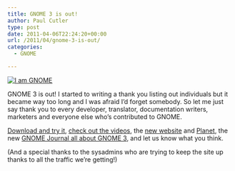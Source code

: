 ```yaml
---
title: GNOME 3 is out!
author: Paul Cutler
type: post
date: 2011-04-06T22:24:20+00:00
url: /2011/04/gnome-3-is-out/
categories:
  - GNOME

---
```

[<img border="0" alt="I am GNOME" src="https://i2.wp.com/www.gnome.org/wp-content/uploads/2011/04/iamgnome.png?w=700" data-recalc-dims="1" />][1]

GNOME 3 is out! I started to writing a thank you listing out individuals but it became way too long and I was afraid I&#8217;d forget somebody. So let me just say thank you to every developer, translator, documentation writers, marketers and everyone else who&#8217;s contributed to GNOME.

[Download and try it][2], [check out the videos][3], the [new website][4] and [Planet][5], the new [GNOME Journal all about GNOME 3][6], and let us know what you think.

(And a special thanks to the sysadmins who are trying to keep the site up thanks to all the traffic we&#8217;re getting!)

 [1]: https://live.gnome.org/ThreePointZero/Promote "Help promote GNOME 3!"
 [2]: http://www.gnome.org/getting-gnome/
 [3]: http://www.gnome3.org/
 [4]: http://www.gnome.org
 [5]: http://planet.gnome.org
 [6]: http://www.gnomejournal.org